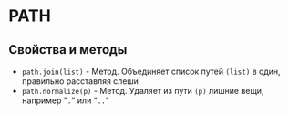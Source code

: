 # PATH

## Свойства и методы

* `path.join(list)` - Метод. Объединяет список путей `(list)` в один, правильно расставляя слеши
* `path.normalize(p)` - Метод. Удаляет из пути `(p)` лишние вещи, например "`.`" или "`..`"